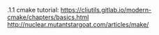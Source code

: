 .1.1
cmake tutorial: https://cliutils.gitlab.io/modern-cmake/chapters/basics.html
http://nuclear.mutantstargoat.com/articles/make/
